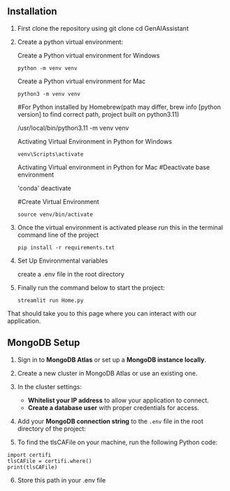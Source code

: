 ## Installation 

1. First clone the repository using git clone
   cd GenAIAssistant

2. Create a python virtual environment:
   
      Create a Python virtual environment for Windows
   
      `python -m venv venv`
       
      Create a Python virtual environment for Mac

      `python3 -m venv venv`

      #For Python installed by Homebrew(path may differ, brew info [python version] to find correct path, project built on python3.11)

      /usr/local/bin/python3.11 -m venv venv
       
      Activating Virtual Environment in Python for Windows
   
      `venv\Scripts\activate`
       
      Activating Virtual environment in Python for Mac
      #Deactivate base environment

      'conda' deactivate

      #Create Virtual Environment
   
      `source venv/bin/activate`

     
4. Once the virtual environment is activated please run this in the terminal command line of the project

   `pip install -r requirements.txt`

5. Set Up Environmental variables

   create a .env file in the root directory

6. Finally run the command below to start the project:

   `streamlit run Home.py`

That should take you to this page where you can interact with our application.




## MongoDB Setup

1. Sign in to **MongoDB Atlas** or set up a **MongoDB instance locally**.

2. Create a new cluster in MongoDB Atlas or use an existing one.

3. In the cluster settings:
   - **Whitelist your IP address** to allow your application to connect.
   - **Create a database user** with proper credentials for access.

4. Add your **MongoDB connection string** to the `.env` file in the root directory of the project:

5.	To find the tlsCAFile on your machine, run the following Python code:

```
import certifi
tlsCAFile = certifi.where()
print(tlsCAFile)
```
6. Store this path in your .env file 